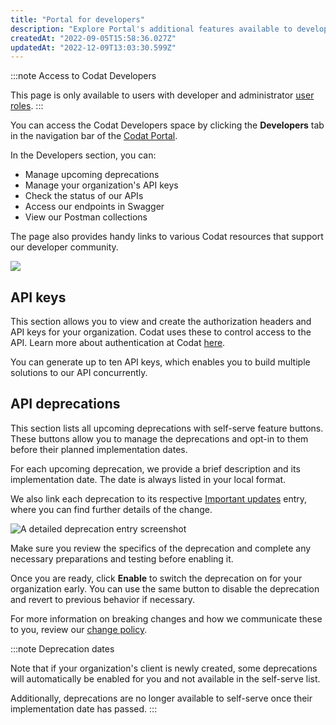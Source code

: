 ```yaml
---
title: "Portal for developers"
description: "Explore Portal's additional features available to developers"
createdAt: "2022-09-05T15:58:36.027Z"
updatedAt: "2022-12-09T13:03:30.599Z"
---
```


:::note Access to Codat Developers

This page is only available to users with developer and administrator [user roles](/user-roles).
:::

You can access the Codat Developers space by clicking the **Developers** tab in the navigation bar of the <a href="https://app.codat.io" target="_blank">Codat Portal</a>.

In the Developers section, you can:

- Manage upcoming deprecations
- Manage your organization's API keys
- Check the status of our APIs
- Access our endpoints in Swagger
- View our Postman collections

The page also provides handy links to various Codat resources that support our developer community.

<img src="https://files.readme.io/be29339-developer_section.PNG" />

## API keys

This section allows you to view and create the authorization headers and API keys for your organization. Codat uses these to control access to the API. Learn more about authentication at Codat [here](https://docs.codat.io/reference/authentication).

You can generate up to ten API keys, which enables you to build multiple solutions to our API concurrently.

## API deprecations

This section lists all upcoming deprecations with self-serve feature buttons. These buttons allow you to manage the deprecations and opt-in to them before their planned implementation dates.

For each upcoming deprecation, we provide a brief description and its implementation date. The date is always listed in your local format.

We also link each deprecation to its respective [Important updates](https://docs.codat.io/changelog) entry, where you can find further details of the change.

<img
  src="https://files.readme.io/3851067-deprecation.PNG"
  alt="A detailed deprecation entry screenshot"
/>

Make sure you review the specifics of the deprecation and complete any necessary preparations and testing before enabling it.

Once you are ready, click **Enable** to switch the deprecation on for your organization early. You can use the same button to disable the deprecation and revert to previous behavior if necessary.

For more information on breaking changes and how we communicate these to you, review our [change policy](/change-policy).

:::note Deprecation dates

Note that if your organization's client is newly created, some deprecations will automatically be enabled for you and not available in the self-serve list.

Additionally, deprecations are no longer available to self-serve once their implementation date has passed.
:::
